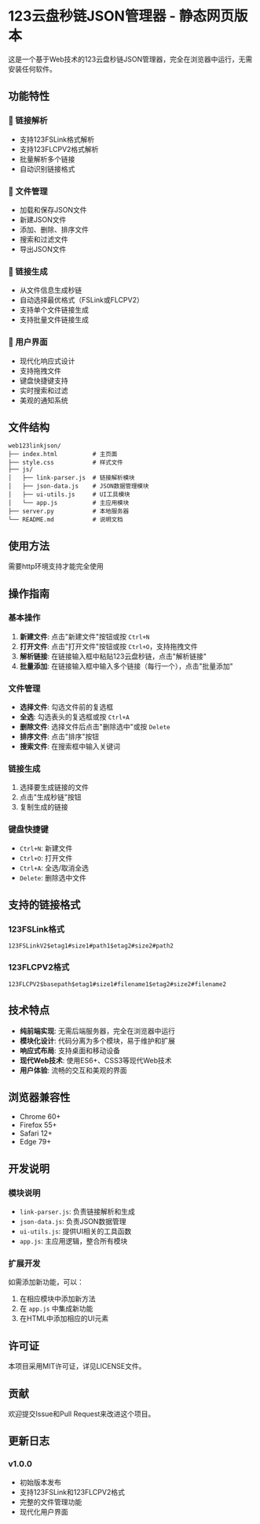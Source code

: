 # 123云盘秒链JSON管理器 - 静态网页版本

这是一个基于Web技术的123云盘秒链JSON管理器，完全在浏览器中运行，无需安装任何软件。

## 功能特性

### 🔗 链接解析
- 支持123FSLink格式解析
- 支持123FLCPV2格式解析
- 批量解析多个链接
- 自动识别链接格式

### 📁 文件管理
- 加载和保存JSON文件
- 新建JSON文件
- 添加、删除、排序文件
- 搜索和过滤文件
- 导出JSON文件

### 🔗 链接生成
- 从文件信息生成秒链
- 自动选择最优格式（FSLink或FLCPV2）
- 支持单个文件链接生成
- 支持批量文件链接生成

### 🎨 用户界面
- 现代化响应式设计
- 支持拖拽文件
- 键盘快捷键支持
- 实时搜索和过滤
- 美观的通知系统

## 文件结构

```
web123linkjson/
├── index.html          # 主页面
├── style.css           # 样式文件
├── js/
│   ├── link-parser.js  # 链接解析模块
│   ├── json-data.js    # JSON数据管理模块
│   ├── ui-utils.js     # UI工具模块
│   └── app.js          # 主应用模块
├── server.py           # 本地服务器
└── README.md           # 说明文档
```

## 使用方法
需要http环境支持才能完全使用
## 操作指南

### 基本操作
1. **新建文件**: 点击"新建文件"按钮或按 `Ctrl+N`
2. **打开文件**: 点击"打开文件"按钮或按 `Ctrl+O`，支持拖拽文件
3. **解析链接**: 在链接输入框中粘贴123云盘秒链，点击"解析链接"
4. **批量添加**: 在链接输入框中输入多个链接（每行一个），点击"批量添加"

### 文件管理
- **选择文件**: 勾选文件前的复选框
- **全选**: 勾选表头的复选框或按 `Ctrl+A`
- **删除文件**: 选择文件后点击"删除选中"或按 `Delete`
- **排序文件**: 点击"排序"按钮
- **搜索文件**: 在搜索框中输入关键词

### 链接生成
1. 选择要生成链接的文件
2. 点击"生成秒链"按钮
3. 复制生成的链接

### 键盘快捷键
- `Ctrl+N`: 新建文件
- `Ctrl+O`: 打开文件
- `Ctrl+A`: 全选/取消全选
- `Delete`: 删除选中文件

## 支持的链接格式

### 123FSLink格式
```
123FSLinkV2$etag1#size1#path1$etag2#size2#path2
```

### 123FLCPV2格式
```
123FLCPV2$basepath$etag1#size1#filename1$etag2#size2#filename2
```

## 技术特点

- **纯前端实现**: 无需后端服务器，完全在浏览器中运行
- **模块化设计**: 代码分离为多个模块，易于维护和扩展
- **响应式布局**: 支持桌面和移动设备
- **现代Web技术**: 使用ES6+、CSS3等现代Web技术
- **用户体验**: 流畅的交互和美观的界面

## 浏览器兼容性

- Chrome 60+
- Firefox 55+
- Safari 12+
- Edge 79+

## 开发说明

### 模块说明
- `link-parser.js`: 负责链接解析和生成
- `json-data.js`: 负责JSON数据管理
- `ui-utils.js`: 提供UI相关的工具函数
- `app.js`: 主应用逻辑，整合所有模块

### 扩展开发
如需添加新功能，可以：
1. 在相应模块中添加新方法
2. 在 `app.js` 中集成新功能
3. 在HTML中添加相应的UI元素

## 许可证

本项目采用MIT许可证，详见LICENSE文件。

## 贡献

欢迎提交Issue和Pull Request来改进这个项目。

## 更新日志

### v1.0.0
- 初始版本发布
- 支持123FSLink和123FLCPV2格式
- 完整的文件管理功能
- 现代化用户界面 
